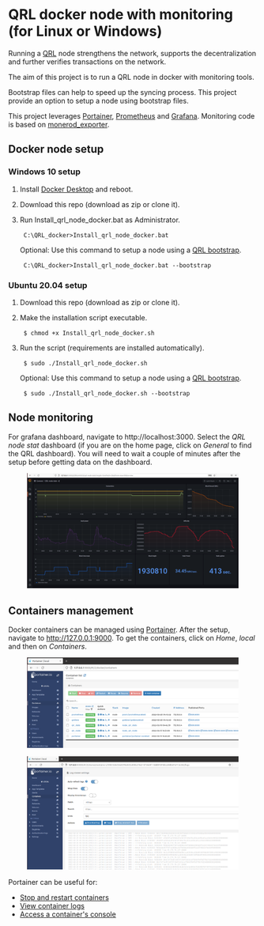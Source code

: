 # QRL docker node with monitoring (for Linux or Windows)

Running a [QRL](https://www.theqrl.org/) node strengthens the network, supports the decentralization and further verifies transactions on the network. 

The aim of this project is to run a QRL node in docker with monitoring tools. 

Bootstrap files can help to speed up the syncing process. This project provide an option to setup a node using bootstrap files. 

This project leverages [Portainer](https://www.portainer.io/), [Prometheus](https://prometheus.io/docs/introduction/overview/) and [Grafana](https://grafana.com/). Monitoring code is based on [monerod_exporter](https://github.com/ExcitableAardvark/monerod_exporter).


## Docker node setup

### Windows 10 setup

1) Install [Docker Desktop](https://desktop.docker.com/win/main/amd64/Docker%20Desktop%20Installer.exe) and reboot. 

2) Download this repo (download as zip or clone it). 

3) Run Install_qrl_node_docker.bat as Administrator.

		C:\QRL_docker>Install_qrl_node_docker.bat

	Optional: Use this command to setup a node using a [QRL bootstrap](https://qrl.co.in/).
	
		C:\QRL_docker>Install_qrl_node_docker.bat --bootstrap 

### Ubuntu 20.04 setup

1) Download this repo (download as zip or clone it). 

2) Make the installation script executable.

		$ chmod +x Install_qrl_node_docker.sh	 

3) Run the script (requirements are installed automatically).

	    $ sudo ./Install_qrl_node_docker.sh

	Optional: Use this command to setup a node using a [QRL bootstrap](https://qrl.co.in/).
	
		$ sudo ./Install_qrl_node_docker.sh --bootstrap 






## Node monitoring

For grafana dashboard, navigate to http://localhost:3000. Select the *QRL node stat* dashboard (if you are on the home page, click on *General* to find the QRL dashboard). You will need to wait a couple of minutes after the setup before getting data on the dashboard.

<p align="center">
  <img width="85%" height="85%" src="img/1.png">
</p>


## Containers management

Docker containers can be managed using [Portainer](https://www.portainer.io/). After the setup, navigate to http://127.0.0.1:9000. To get the containers, click on *Home*, *local* and then on *Containers*.

<p align="center">
  <img width="85%" height="85%" src="img/2.png">
</p>

<p align="center">
  <img width="85%" height="85%" src="img/3.png">
</p>

Portainer can be useful for:

- [Stop and restart containers](https://docs.portainer.io/v/ce-2.11/user/docker/containers/view)
- [View container logs](https://docs.portainer.io/v/ce-2.11/user/docker/containers/logs) 
- [Access a container's console](https://docs.portainer.io/v/ce-2.11/user/docker/containers/console)

 


